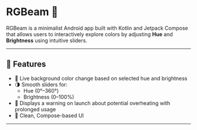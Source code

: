 # RGBeam 🌈

RGBeam is a minimalist Android app built with Kotlin and Jetpack Compose that allows users to interactively explore colors by adjusting **Hue** and **Brightness** using intuitive sliders.

---

## 📱 Features

- 🎨 Live background color change based on selected hue and brightness
- 🌗 Smooth sliders for:
  - Hue (0°–360°)
  - Brightness (0–100%)
- 🛑 Displays a warning on launch about potential overheating with prolonged usage
- 🧼 Clean, Compose-based UI

---

